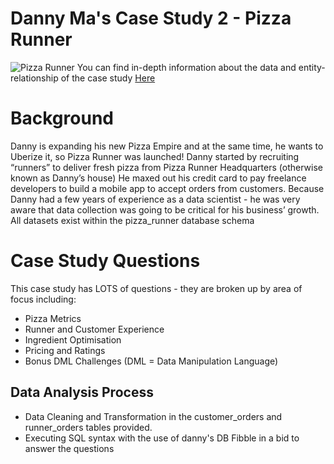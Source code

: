 # Danny Ma's Case Study 2 - Pizza Runner
![Pizza Runner](https://8weeksqlchallenge.com/images/case-study-designs/2.png)
You can find in-depth information about the data and entity-relationship of the case study [Here](https://8weeksqlchallenge.com/case-study-2/)

# Background 
Danny is expanding his new Pizza Empire and at the same time, he wants to Uberize it, so Pizza Runner was launched!
Danny started by recruiting “runners” to deliver fresh pizza from Pizza Runner Headquarters (otherwise known as Danny’s house) 
He maxed out his credit card to pay freelance developers to build a mobile app to accept orders from customers.
Because Danny had a few years of experience as a data scientist - he was very aware that data collection was going to be critical for his business’ growth.
All datasets exist within the pizza_runner database schema

# Case Study Questions
This case study has LOTS of questions - they are broken up by area of focus including:

* Pizza Metrics
* Runner and Customer Experience
* Ingredient Optimisation
* Pricing and Ratings
* Bonus DML Challenges (DML = Data Manipulation Language)

## Data Analysis Process
* Data Cleaning and Transformation in the customer_orders and runner_orders tables provided.
* Executing SQL syntax with the use of danny's DB Fibble in a bid to answer the questions


